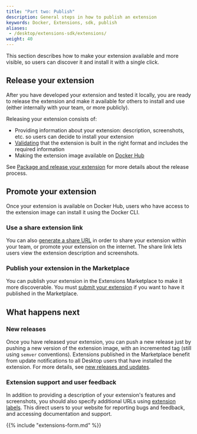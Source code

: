 ```yaml
---
title: "Part two: Publish"
description: General steps in how to publish an extension
keywords: Docker, Extensions, sdk, publish
aliases: 
 - /desktop/extensions-sdk/extensions/
weight: 40
---
```


This section describes how to make your extension available and more visible, so users can discover it and install it with a single click.

## Release your extension

After you have developed your extension and tested it locally, you are ready to release the extension and make it available for others to install and use (either internally with your team, or more publicly).

Releasing your extension consists of:

- Providing information about your extension: description, screenshots, etc. so users can decide to install your extension
- [Validating](validate.md) that the extension is built in the right format and includes the required information
- Making the extension image available on [Docker Hub](https://hub.docker.com/)

See [Package and release your extension](DISTRIBUTION.md) for more details about the release process.

## Promote your extension

Once your extension is available on Docker Hub, users who have access to the extension image can install it using the Docker CLI.

### Use a share extension link

You can also [generate a share URL](share.md) in order to share your extension within your team, or promote your extension on the internet. The share link lets users view the extension description and screenshots.

### Publish your extension in the Marketplace

You can publish your extension in the Extensions Marketplace to make it more discoverable. You must [submit your extension](publish.md) if you want to have it published in the Marketplace.

## What happens next

### New releases

Once you have released your extension, you can push a new release just by pushing a new version of the extension image, with an incremented tag (still using `semver` conventions).
Extensions published in the Marketplace benefit from update notifications to all Desktop users that have installed the extension. For more details, see [new releases and updates](DISTRIBUTION.md#new-releases-and-updates).

### Extension support and user feedback

In addition to providing a description of your extension's features and screenshots, you should also specify additional URLs using [extension labels](labels.md). This direct users to your website for reporting bugs and feedback, and accessing documentation and support.

{{% include "extensions-form.md" %}}
